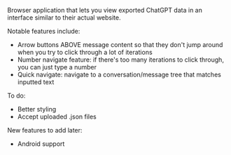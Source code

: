 Browser application that lets you view exported ChatGPT data in an interface similar to their actual website.

Notable features include:

- Arrow buttons ABOVE message content so that they don't jump around when you try to click through a lot of iterations
- Number navigate feature: if there's too many iterations to click through, you can just type a number
- Quick navigate: navigate to a conversation/message tree that matches inputted text

To do:

- Better styling
- Accept uploaded .json files

New features to add later:
- Android support
